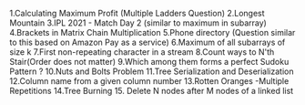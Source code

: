 1.Calculating Maximum Profit (Multiple Ladders Question)
2.Longest Mountain
3.IPL 2021 - Match Day 2 (similar to maximum in subarray)
4.Brackets in Matrix Chain Multiplication
5.Phone directory (Question similar to this based on Amazon Pay
as a service)
6.Maximum of all subarrays of size k
7.First non-repeating character in a stream
8.Count ways to N'th Stair(Order does not matter)
9.Which among them forms a perfect Sudoku Pattern ?
10.Nuts and Bolts Problem
11.Tree Serialization and Deserialization
12.Column name from a given column number
13.Rotten Oranges -Multiple Repetitions
14.Tree Burning
15. Delete N nodes after M nodes of a linked list
